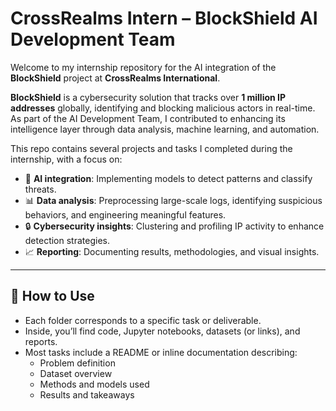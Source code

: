# CrossRealms Intern – BlockShield AI Development Team

Welcome to my internship repository for the AI integration of the **BlockShield** project at **CrossRealms International**.

**BlockShield** is a cybersecurity solution that tracks over **1 million IP addresses** globally, identifying and blocking malicious actors in real-time. As part of the AI Development Team, I contributed to enhancing its intelligence layer through data analysis, machine learning, and automation.

This repo contains several projects and tasks I completed during the internship, with a focus on:

- 🧠 **AI integration**: Implementing models to detect patterns and classify threats.  
- 📊 **Data analysis**: Preprocessing large-scale logs, identifying suspicious behaviors, and engineering meaningful features.  
- 🔒 **Cybersecurity insights**: Clustering and profiling IP activity to enhance detection strategies.  
- 📈 **Reporting**: Documenting results, methodologies, and visual insights.

---

## 🚀 How to Use

- Each folder corresponds to a specific task or deliverable.
- Inside, you’ll find code, Jupyter notebooks, datasets (or links), and reports.
- Most tasks include a README or inline documentation describing:
  - Problem definition  
  - Dataset overview  
  - Methods and models used  
  - Results and takeaways
